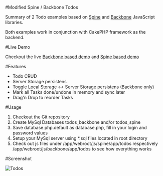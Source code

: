 #Modified Spine / Backbone Todos

Summary of 2 Todo examples based on [Spine](http://maccman.github.com/spine/) and [Backbone](http://documentcloud.github.com/backbone/) JavaScript libraries.

Both examples work in conjunction with CakePHP framework as the backend. 

#Live Demo

Checkout the live [Backbone based demo](http://app.anito.de/index.php?/todos_app) and [Spine based demo](http://app.anito.de/index.php?/tasks_app)

#Features

* Todo CRUD
* Server Storage persistens
* Toggle Local Storage <-> Server Storage persistens (Backbone only)
* Mark all Tasks done/undone in memory and sync later
* Drag'n Drop to reorder Tasks

#Usage

1. Checkout the Git repository
2. Create MySql Databases todos_backbone and/or todos_spine
3. Save database.php.default as database.php, fill in your login and password values
4. Setup your MySql server using *.sql files located in root directory
5. Check out js files under /app/webroot/js/spine/app/todos respectively /app/webroot/js/backbone/app/todos
   to see how everything works

#Screenshot

![Todos](https://lh4.googleusercontent.com/-XRqHsuCyAms/TjIcXRRoskI/AAAAAAAAADU/Fbwze8uPokU/s576/Bildschirmfoto%2525202011-07-29%252520um%25252004.30.24.png)